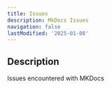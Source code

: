 ```yaml
---
title: Issues
description: MkDocs Issues
navigation: false 
lastModified: '2025-01-08'
---
```


## Description

Issues encountered with MKDocs
